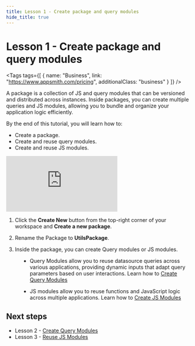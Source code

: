 ```yaml
---
title: Lesson 1 - Create package and query modules
hide_title: true
---
```


<!-- vale off -->

<div className="tag-wrapper">
 <h1>Lesson 1 - Create package and query modules</h1>

<Tags
tags={[
{ name: "Business", link: "https://www.appsmith.com/pricing", additionalClass: "business" }
]}
/>

</div>

<!-- vale on -->

A package is a collection of JS and query modules that can be versioned and distributed across instances. Inside packages, you can create multiple queries and JS modules, allowing you to bundle and organize your application logic efficiently.

By the end of this tutorial, you will learn how to:

* Create a package.
* Create and reuse query modules.
* Create and reuse JS modules.









<div style={{ position: "relative", paddingBottom: "calc(50.520833333333336% + 41px)", height: "0", width: "100%" }}>
  <iframe src="https://demo.arcade.software/gCgCD9xeF0wRUFPO9hEO?embed" frameborder="0" loading="lazy" webkitallowfullscreen mozallowfullscreen allowfullscreen style={{ position: "absolute", top: "0", left: "0", width: "100%", height: "100%", colorScheme: "light" }} title="Appsmith | Connect Data">
  </iframe>
</div>



1. Click the **Create New** button from the top-right corner of your workspace and **Create a new package**.

2. Rename the Package to **UtilsPackage**.

3. Inside the package, you can create Query modules or JS modules. 

<dd>

* Query Modules allow you to reuse datasource queries across various applications, providing dynamic inputs that adapt query parameters based on user interactions. Learn how to [Create Query Modules](/packages/tutorial/query-module)

* JS modules allow you to reuse functions and JavaScript logic across multiple applications. Learn how to [Create JS Modules](/packages/tutorial/js-module)

</dd>

## Next steps
* Lesson 2 - [Create Query Modules](/packages/tutorial/query-module)
* Lesson 3 - [Reuse JS Modules](/packages/tutorial/js-module)
